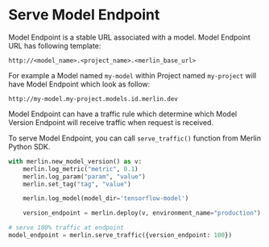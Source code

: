# Serve Model Endpoint

Model Endpoint is a stable URL associated with a model. Model Endpoint URL has following template:

```
http://<model_name>.<project_name>.<merlin_base_url>
```

For example a Model named `my-model` within Project named `my-project` will have Model Endpoint which look as follow:

```
http://my-model.my-project.models.id.merlin.dev
```

Model Endpoint can have a traffic rule which determine which Model Version Endpoint will receive traffic when request is received.

To serve Model Endpoint, you can call `serve_traffic()` function from Merlin Python SDK.

```python
with merlin.new_model_version() as v:
    merlin.log_metric("metric", 0.1)
    merlin.log_param("param", "value")
    merlin.set_tag("tag", "value")

    merlin.log_model(model_dir='tensorflow-model')

    version_endpoint = merlin.deploy(v, environment_name="production")

# serve 100% traffic at endpoint
model_endpoint = merlin.serve_traffic({version_endpoint: 100})
```
